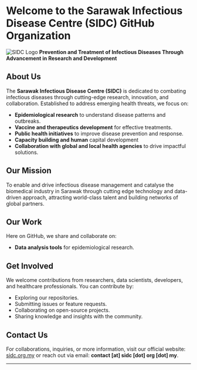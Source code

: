 # Welcome to the Sarawak Infectious Disease Centre (SIDC) GitHub Organization

![SIDC Logo](https://sidc.org.my/wp-content/uploads/2024/03/Logo-Footer.svg) 
**Prevention and Treatment of Infectious Diseases Through Advancement in Research and Development**

## About Us
The **Sarawak Infectious Disease Centre (SIDC)** is dedicated to combating infectious diseases through cutting-edge research, innovation, and collaboration. Established to address emerging health threats, we focus on:

- **Epidemiological research** to understand disease patterns and outbreaks.
- **Vaccine and therapeutics development** for effective treatments.
- **Public health initiatives** to improve disease prevention and response.
- **Capacity building and human** capital development
- **Collaboration with global and local health agencies** to drive impactful solutions.

## Our Mission
To enable and drive infectious disease management and catalyse the biomedical industry in Sarawak through cutting edge technology and data-driven approach, attracting world-class talent and building networks of global partners.

## Our Work
Here on GitHub, we share and collaborate on:
- **Data analysis tools** for epidemiological research.

## Get Involved
We welcome contributions from researchers, data scientists, developers, and healthcare professionals. You can contribute by:
- Exploring our repositories.
- Submitting issues or feature requests.
- Collaborating on open-source projects.
- Sharing knowledge and insights with the community.

## Contact Us
For collaborations, inquiries, or more information, visit our official website: [sidc.org.my](https://sidc.org.my) or reach out via email: **contact [at] sidc [dot] org [dot] my**.

---
